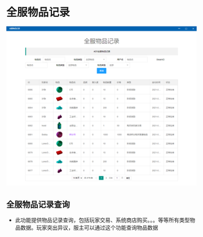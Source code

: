 # 全服物品记录

![&#x5168;&#x670D;&#x7269;&#x54C1;&#x8BB0;&#x5F55;](../.gitbook/assets/qfwpjl.png)

## 全服物品记录查询

* 此功能提供物品记录查询，包括玩家交易、系统商店购买。。。等等所有类型物品数据。玩家突出异议，服主可以通过这个功能查询物品数据

